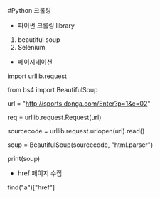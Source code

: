 #Python 크롤링

- 파이썬 크롤링 library

1. beautiful soup
2. Selenium

- 페이지네이션

import urllib.request

from bs4 import BeautifulSoup

url = "http://sports.donga.com/Enter?p=1&c=02"

req = urllib.request.Request(url)

sourcecode = urllib.request.urlopen(url).read()

soup = BeautifulSoup(sourcecode, "html.parser")

print(soup)

- href 페이지 수집

find("a")["href"]



